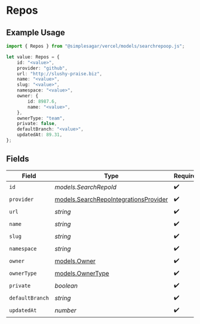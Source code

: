 # Repos

## Example Usage

```typescript
import { Repos } from "@simplesagar/vercel/models/searchrepoop.js";

let value: Repos = {
    id: "<value>",
    provider: "github",
    url: "http://slushy-praise.biz",
    name: "<value>",
    slug: "<value>",
    namespace: "<value>",
    owner: {
        id: 8987.6,
        name: "<value>",
    },
    ownerType: "team",
    private: false,
    defaultBranch: "<value>",
    updatedAt: 89.31,
};
```

## Fields

| Field                                                                                | Type                                                                                 | Required                                                                             | Description                                                                          |
| ------------------------------------------------------------------------------------ | ------------------------------------------------------------------------------------ | ------------------------------------------------------------------------------------ | ------------------------------------------------------------------------------------ |
| `id`                                                                                 | *models.SearchRepoId*                                                                | :heavy_check_mark:                                                                   | N/A                                                                                  |
| `provider`                                                                           | [models.SearchRepoIntegrationsProvider](../models/searchrepointegrationsprovider.md) | :heavy_check_mark:                                                                   | N/A                                                                                  |
| `url`                                                                                | *string*                                                                             | :heavy_check_mark:                                                                   | N/A                                                                                  |
| `name`                                                                               | *string*                                                                             | :heavy_check_mark:                                                                   | N/A                                                                                  |
| `slug`                                                                               | *string*                                                                             | :heavy_check_mark:                                                                   | N/A                                                                                  |
| `namespace`                                                                          | *string*                                                                             | :heavy_check_mark:                                                                   | N/A                                                                                  |
| `owner`                                                                              | [models.Owner](../models/owner.md)                                                   | :heavy_check_mark:                                                                   | N/A                                                                                  |
| `ownerType`                                                                          | [models.OwnerType](../models/ownertype.md)                                           | :heavy_check_mark:                                                                   | N/A                                                                                  |
| `private`                                                                            | *boolean*                                                                            | :heavy_check_mark:                                                                   | N/A                                                                                  |
| `defaultBranch`                                                                      | *string*                                                                             | :heavy_check_mark:                                                                   | N/A                                                                                  |
| `updatedAt`                                                                          | *number*                                                                             | :heavy_check_mark:                                                                   | N/A                                                                                  |